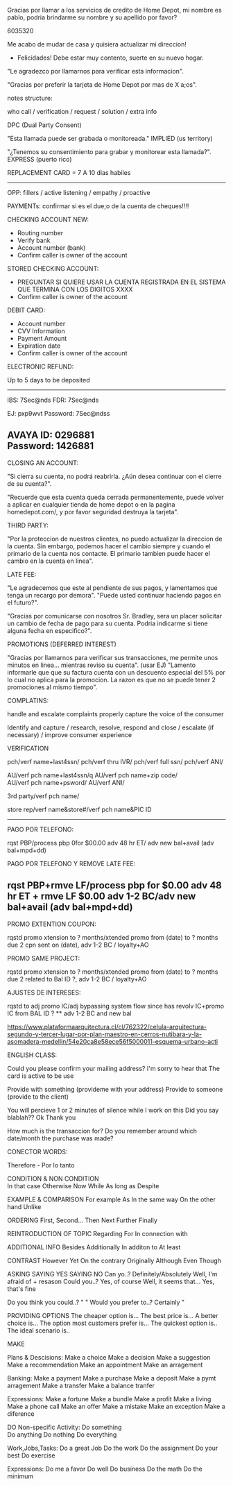 Gracias por llamar a los servicios de credito de Home Depot, mi nombre es pablo, podria brindarme su nombre y su apellido por favor?

6035320

Me acabo de mudar de casa y quisiera actualizar mi direccion!
- Felicidades! Debe estar muy contento, suerte en su nuevo hogar.

"Le agradezco por llamarnos para verificar esta informacion".

"Gracias por preferir la tarjeta de Home Depot por mas de X a;os".


notes structure:

who call / verification / request / solution / extra info


DPC (Dual Party Consent) 

"Esta llamada puede ser grabada o monitoreada." IMPLIED (us territory)

"¿Tenemos su consentimiento para grabar y monitorear esta llamada?". EXPRESS (puerto rico)

REPLACEMENT CARD = 7 A 10 dias habiles


******************************************************************************************

OPP: fillers / active listening / empathy / proactive 

PAYMENTs: confirmar si es el due;o de la cuenta de cheques!!!!

CHECKING ACCOUNT NEW:

- Routing number
- Verify bank
- Account number (bank)
- Confirm caller is owner of the account

STORED CHECKING ACCOUNT:

- PREGUNTAR SI QUIERE USAR LA CUENTA REGISTRADA EN EL SISTEMA QUE TERMINA CON LOS DIGITOS XXXX
- Confirm caller is owner of the account


DEBIT CARD:

- Account number
- CVV Information
- Payment Amount
- Expiration date
- Confirm caller is owner of the account

ELECTRONIC REFUND:

Up to 5 days to be deposited

-------------------------------------------------------------------------------------------------
IBS: 7Sec@nds
FDR: 7Sec@nds

EJ: pxp9wvt
Password: 7Sec@ndss

AVAYA ID: 0296881	
Password: 1426881
-------------------------------------------------------------------------------------------------

CLOSING AN ACCOUNT:

"Si cierra su cuenta, no podrá reabrirla. ¿Aún desea continuar con el cierre de su cuenta?".

"Recuerde que esta cuenta queda cerrada permanentemente, puede volver a aplicar en cualquier tienda
de home depot o en la pagina homedepot.com/, y por favor seguridad destruya la tarjeta".

THIRD PARTY:

"Por la proteccion de nuestros clientes, no puedo actualizar la direccion de la cuenta. Sin embargo,
podemos hacer el cambio siempre y cuando el primario de la cuenta nos contacte. El primario tambien 
puede hacer el cambio en la cuenta en linea".

LATE FEE:

"Le agradecemos que este al pendiente de sus pagos, y lamentamos que tenga un recargo por demora".
"Puede usted continuar haciendo pagos en el futuro?".


"Gracias por comunicarse con nosotros Sr. Bradley, sera un placer solicitar un cambio de fecha de pago para 
su cuenta. Podria indicarme si tiene alguna fecha en especifico?". 

PROMOTIONS (DEFERRED INTEREST)

"Gracias por llamarnos para verificar sus transacciones, me permite unos minutos en linea... mientras reviso su cuenta". (usar EJ)
"Lamento informarle que que su factura cuenta con un descuento especial del 5% por lo cual no aplica para la promocion. La razon 
es que no se puede tener 2 promociones al mismo tiempo". 

COMPLATINS:

handle and escalate complaints properly
capture the voice of the consumer

Identify and capture / research, resolve, respond and close / escalate (if necessary) / improve consumer experience

VERIFICATION

pch/verf name+last4ssn/
pch/verf thru IVR/
pch/verf full ssn/
pch/verf ANI/

AU/verf pch name+last4ssn/q
AU/verf pch name+zip code/	
AU/verf pch name+psword/
AU/verf ANI/

3rd party/verf pch name/

store rep/verf name&store#/verf pch name&PIC ID

----------------------------

PAGO POR TELEFONO:

rqst PBP/process pbp 0for $00.00 adv 48 hr ET/ adv new bal+avail (adv bal+mpd+dd)

PAGO POR TELEFONO Y REMOVE LATE FEE:


rqst PBP+rmve LF/process pbp for $0.00 adv 48 hr ET + rmve LF $0.00 adv 1-2 BC/adv new bal+avail (adv bal+mpd+dd)
---------------------------------------

PROMO EXTENTION COUPON:

rqstd promo xtension to ? months/xtended promo from (date) to ? months due 2 cpn sent on (date), adv 1-2 BC / loyalty+AO

PROMO SAME PROJECT:

rqstd promo xtension to ? months/xtended promo from (date) to ? months due 2 related to Bal ID ?, adv 1-2 BC / loyalty+AO

AJUSTES DE INTERESES:

rqstd to adj promo IC/adj bypassing system flow since has revolv IC+promo IC from BAL ID ? ** adv 1-2 BC and new bal

https://www.plataformaarquitectura.cl/cl/762322/celula-arquitectura-segundo-y-tercer-lugar-por-plan-maestro-en-cerros-nutibara-y-la-asomadera-medellin/54e20ca8e58ece56f5000011-esquema-urbano-acti


ENGLISH CLASS:

Could you please confirm your mailing address?
I'm sorry to hear that
The card is active to be use 

Provide with something (provideme with your address)
Provide to someone (provide to the client)

You will percieve 1 or 2 minutes of silence while I work on this
Did you say blablah?? Ok Thank you

How much is the transaccion for?
Do you remember around which date/month the purchase was made?

CONECTOR WORDS:

Therefore - Por lo tanto

CONDITION & NON CONDITION  
In that case
Otherwise
Now 
While
As long as	Despite

EXAMPLE & COMPARISON
For example
As
In the same way
On the other hand
Unlike

ORDERING
First, Second...
Then
Next 
Further 
Finally

REINTRODUCTION OF TOPIC
Regarding 
For
In connection with

ADDITIONAL INFO
Besides
Additionally
In additon to
At least

CONTRAST
However
Yet
On the contrary
Originally
Although
Even Though

ASKING		SAYING YES		SAYING NO
Can yo..?		Definitely/Absolutely	Well, I'm afraid of + resason
Could you..?	Yes, of course		Well, it seems that...
		Yes, that's fine

Do you think you could..?	"		"
Would you prefer to..?	Certainly		"

PROVIDING OPTIONS
The cheaper option is... 
The best price is...
A better choice is...
The option most customers prefer is...
The quickest option is..
The ideal scenario is..

MAKE

Plans & Descisions:
Make a choice
Make a decision
Make a suggestion
Make a recommendation
Make an appointment
Make an arragement

Banking:
Make a payment
Make a purchase
Make a deposit
Make a pymt arragement
Make a transfer
Make a balance tranfer

Expressions:
Make a fortune
Make a bundle
Make a profit
Make a living
Make a phone call
Make an offer
Make a mistake
Make an exception
Make a diference 

DO
Non-specific Activity:
Do something	
Do anything
Do nothing
Do everything

Work,Jobs,Tasks:
Do a great Job
Do the work
Do the assignment
Do your best
Do exercise

Expressions:
Do me a favor
Do well
Do business
Do the math
Do the minimum

